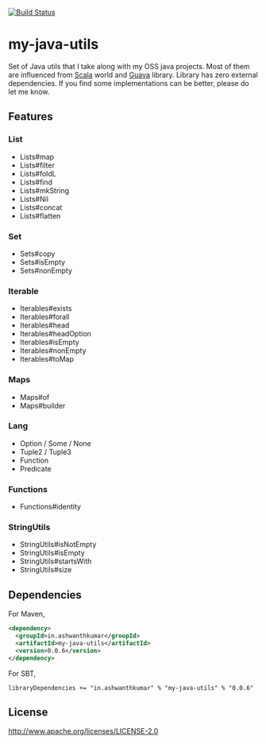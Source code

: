 [![Build Status](https://snap-ci.com/ashwanthkumar/my-java-utils/branch/master/build_image)](https://snap-ci.com/ashwanthkumar/my-java-utils/branch/master)

# my-java-utils
Set of Java utils that I take along with my OSS java projects. Most of them are influenced from [Scala](http://scala-lang.org/) world and [Guava](https://github.com/google/guava) library. Library has zero external dependencies. If you find some implementations can be better, please do let me know.

## Features
### List
- Lists#map
- Lists#filter
- Lists#foldL
- Lists#find
- Lists#mkString
- Lists#Nil
- Lists#concat
- Lists#flatten

### Set
- Sets#copy
- Sets#isEmpty
- Sets#nonEmpty

### Iterable
- Iterables#exists
- Iterables#forall
- Iterables#head
- Iterables#headOption
- Iterables#isEmpty
- Iterables#nonEmpty
- Iterables#toMap

### Maps
- Maps#of
- Maps#builder

### Lang
- Option / Some / None
- Tuple2 / Tuple3
- Function
- Predicate

### Functions
- Functions#identity

### StringUtils
- StringUtils#isNotEmpty
- StringUtils#isEmpty
- StringUtils#startsWith
- StringUtils#size

## Dependencies

For Maven,
```xml
<dependency>
  <groupId>in.ashwanthkumar</groupId>
  <artifactId>my-java-utils</artifactId>
  <version>0.0.6</version>
</dependency>
```

For SBT,
```
libraryDependencies += "in.ashwanthkumar" % "my-java-utils" % "0.0.6"
```

## License
http://www.apache.org/licenses/LICENSE-2.0
